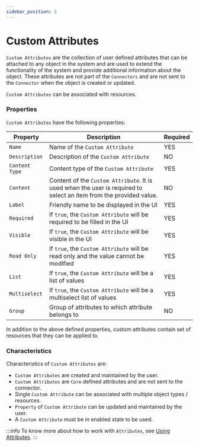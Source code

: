```yaml
---
sidebar_position: 3
---
```


# Custom Attributes

`Custom Attributes` are the collection of user defined attributes that can be attached to any object in the system and are used to extend the functionality of the system and provide additional information about the object. These attributes are not part of the `Connectors` and are not sent to the `Connector` when the object is created or updated.

`Custom Attributes` can be associated with resources.

### Properties

`Custom Attributes` have the following properties:

| Property       | Description                                                                                                        | Required                                      | 
|----------------|--------------------------------------------------------------------------------------------------------------------|-----------------------------------------------|
| `Name`         | Name of the `Custom Attribute`                                                                                     | <span class="badge badge--success">YES</span> |
| `Description`  | Description of the `Custom Attribute`                                                                              | <span class="badge badge--danger">NO</span>   |
| `Content Type` | Content type of the `Custom Attribute`                                                                             | <span class="badge badge--success">YES</span> |
| `Content`      | Content of the `Custom Attribute`. It is used when the user is required to select an item from the provided value. | <span class="badge badge--danger">NO</span>   | 
| `Label`        | Friendly name to be displayed in the UI                                                                            | <span class="badge badge--success">YES</span> | 
| `Required`     | If `true`, the `Custom Attribute` will be required to be filled in the UI                                          | <span class="badge badge--success">YES</span> | 
| `Visible`      | If `true`, the `Custom Attribute` will be visible in the UI                                                        | <span class="badge badge--success">YES</span> | 
| `Read Only`    | If `true`, the `Custom Attribute` will be read only and the value cannot be modified                               | <span class="badge badge--success">YES</span> | 
| `List`         | If `true`, the `Custom Attribute` will be a list of values                                                         | <span class="badge badge--success">YES</span> | 
| `Multiselect`  | If `true`, the `Custom Attribute` will be a multiselect list of values                                             | <span class="badge badge--success">YES</span> | 
| `Group`        | Group of attributes to which attribute belongs to                                                                  | <span class="badge badge--danger">NO</span>   |
  
In addition to the above defined properties, custom attributes contain set of resources that they can be applied to.

### Characteristics

Characteristics of `Custom Attributes` are:

- `Custom Attributes` are created and maintained by the user.
- `Custom Attributes` are `Core` defined attributes and are not sent to the connector.
- Single `Custom Attribute` can be associated with multiple object types / resources.
- `Property` of `Custom Attribute` can be updated and maintained by the user.
- A `Custom Attribute` must be in <span class="badge badge--success">enabled</span> state to be used.

:::info
To know more about how to work with `Attributes`, see [Using Attributes](../../../../contributors/attributes/overview.md).
:::

